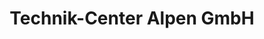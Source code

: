 ---
title: "Technik-Center Alpen GmbH"
url: /bergheim/technik-center-alpen-gmbh/
shop: Landwirtschaftlich
---